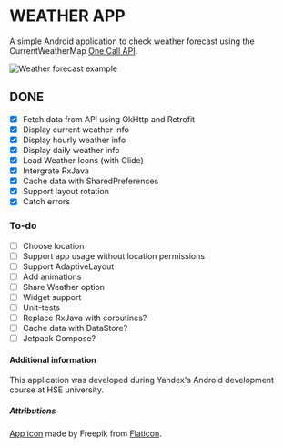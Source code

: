 # WEATHER APP

A simple Android application to check weather forecast using the CurrentWeatherMap [One Call API](https://openweathermap.org/api/one-call-api).

![Weather forecast example](https://i.imgur.com/NtnQs8D.png)

## DONE
- [x] Fetch data from API using OkHttp and Retrofit
- [x] Display current weather info
- [x] Display hourly weather info
- [x] Display daily weather info
- [x] Load Weather Icons (with Glide)
- [x] Intergrate RxJava
- [x] Cache data with SharedPreferences
- [x] Support layout rotation 
- [x] Catch errors

### To-do
- [ ] Choose location
- [ ] Support app usage without location permissions
- [ ] Support AdaptiveLayout
- [ ] Add animations
- [ ] Share Weather option
- [ ] Widget support
- [ ] Unit-tests
- [ ] Replace RxJava with coroutines?
- [ ] Cache data with DataStore?
- [ ] Jetpack Compose?

#### Additional information
This application was developed during Yandex's Android development course at HSE university.

##### Attributions
[App icon](https://www.flaticon.com/premium-icon/weather_2862807) made by Freepik from [Flaticon](https://www.flaticon.com/).
